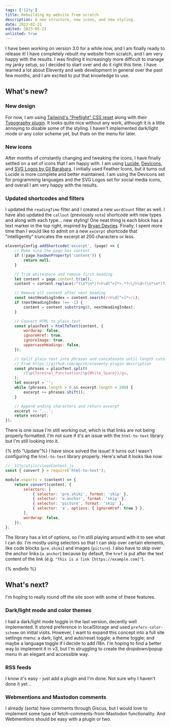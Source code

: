 ```yaml
---
tags: ['11ty']
title: Rebuilding my website from scratch
description: A new structure, new icons, and new styling.
date: 2023-02-21
edited: 2023-05-21
unlisted: true
---
```


I have been working on version 3.0 for a while now, and I am finally ready to release it! I have completely rebuilt my website from scratch, and I am very happy with the results. I was finding it increasingly more difficult to manage my janky setup, so I decided to start over and do it right this time. I have learned a lot about Eleventy and web development in general over the past few months, and I am excited to put that knowledge to use.

## What's new?

### New design

For now, I am using [Tailwind's "Preflight" CSS reset](https://tailwindcss.com/docs/preflight) along with their [Typography plugin](https://tailwindcss.com/docs/typography-plugin). It looks quite nice without any work, although it is a little annoying to disable some of the styling. I haven't implemented dark/light mode or any color scheme yet, but thats on the menu for later.

### New icons

After months of constantly changing and tweaking the icons, I have finally settled on a set of icons that I am happy with. I am using [Lucide](https://lucide.dev), [Devicons](https://devicon.dev), and [SVG Logos by Gil Barabara](https://github.com/gilbarbara/logos). I initially used Feather Icons, but it turns out Lucide is more complete and better maintained. I am using the Devicons set for programming languages and the SVG Logos set for social media icons, and overall I am very happy with the results.

### Updated shortcodes and filters

I updated the `readingTime` filter and I created a new `wordCount` filter as well. I have also updated the `callout` (previously `note`) shortcode with new types and along with each type... new styling! One neat thing is each block has a text marker in the top right, inspired by [Bryan Devries](https://brianjdevries.com/style-guide/).
Finally, I spent more time than I would like to admit on a new `excerpt` shortcode that "intelligently" truncates the excerpt at 200 characters or less.

```js
eleventyConfig.addShortcode('excerpt', (page) => {
	// Make sure the page has content
	if (!page.hasOwnProperty('content')) {
		return null;
	}

	// Trim whitespace and remove first heading
	let content = page.content.trim();
	content = content.replace(/^(\s*\n*)?<h\d[^>]*>.*?<\/h\d>(\s*\n*)?/i, '');

	// Remove all content after next heading
	const nextHeadingIndex = content.search(/<h\d[^>]*>/i);
	if (nextHeadingIndex !== -1) {
		content = content.substring(0, nextHeadingIndex);
	}

	// Convert HTML to plain text
	const plainText = htmlToText(content, {
		wordwrap: false,
		ignoreHref: true,
		ignoreImage: true,
		uppercaseHeadings: false,
	});

	// Split plain text into phrases and concatenate until length cutoff
	// From https://github.com/mpcsh/eleventy-plugin-description
	const phrases = plainText.split(
		/(\p{Terminal_Punctuation}\p{White_Space})/gu,
	);
	let excerpt = '';
	while (phrases.length > 0 && excerpt.length < 200) {
		excerpt += phrases.shift();
	}

	// Append ending characters and return excerpt
	excerpt += '...';
	return excerpt;
});
```

There is one issue I'm still working out, which is that links are not being properly formatted. I'm not sure if it's an issue with the `html-to-text` library but I'm still looking into it.

{% info "Update"%}
I have since solved the issue! It turns out I wasn't configuring the `html-to-text` library properly. Here's what it looks like now:

```js
// _11ty/utils/cleanContent.js
const { convert } = require('html-to-text');

module.exports = (content) => {
	return convert(content, {
		selectors: [
			{ selector: 'pre.shiki', format: 'skip' },
			{ selector: 'a.anchor', format: 'skip' },
			{ selector: 'picture', format: 'skip' },
			{ selector: 'a', options: { ignoreHref: true } },
		],
		wordwrap: false,
	});
};
```

The library has a lot of options, so I'm still playing around with it to see what I can do. I'm mostly using selectors so that I can skip over certain elements, like code blocks (`pre.shiki`) and images (`picture`). I also have to skip over the anchor links (`a.anchor`) because by default, the `href` is put after the text content of the link (e.g. `"This is a link [https://example.com]"`).

{% endinfo %}

## What's next?

I'm hoping to really round off the site soon with some of these features.

### Dark/light mode and color themes

I had a dark/light mode toggle in the last version, decently well implemented. It stored preference in localStorage and used `prefers-color-scheme` on initial visits. However, I want to expand this concept into a full site settings menu: a dark, light, and auto/reset toggle; a theme toggle; and maybe a language toggle if I decide to add i18n. I'm hoping to find a better way to implement it in v3, but I'm struggling to create the dropdown/popup menu in an elegant and accessible way.

### RSS feeds

I know it's easy - just add a plugin and I'm done. Not sure why I haven't done it yet...

### Webmentions and Mastodon comments

I already (sorta) have comments through Giscus, but I would love to implement some type of fetch-comments-from-Mastodon functionality. And Webmentions should be easy with a plugin or two.
